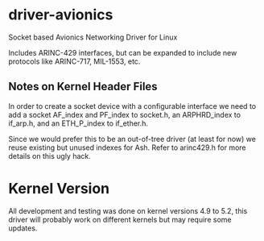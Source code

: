 # driver-avionics
Socket based Avionics Networking Driver for Linux

Includes ARINC-429 interfaces, but can be expanded to include new protocols like ARINC-717, MIL-1553, etc.

## Notes on Kernel Header Files

In order to create a socket device with a configurable interface we need to add a socket
AF\_index and PF\_index to socket.h, an ARPHRD\_index to if\_arp.h, and an ETH\_P\_index to if\_ether.h.

Since we would prefer this to be an out-of-tree driver (at least for now) we reuse existing but
unused indexes for Ash. Refer to arinc429.h for more details on this ugly hack.

# Kernel Version

All development and testing was done on kernel versions 4.9 to 5.2, this driver will probably work on
different kernels but may require some updates.
